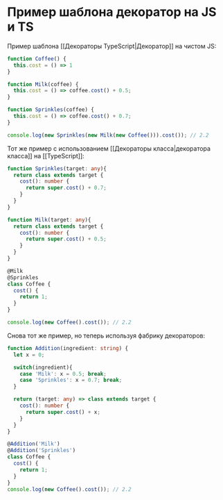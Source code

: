 # Пример шаблона декоратор на JS и TS

Пример шаблона [[Декораторы TypeScript|Декоратор]] на чистом JS:

```js
function Coffee() {
  this.cost = () => 1
}

function Milk(coffee) {
  this.cost = () => coffee.cost() + 0.5;
}

function Sprinkles(coffee) {
  this.cost = () => coffee.cost() + 0.7;
}

console.log(new Sprinkles(new Milk(new Coffee())).cost()); // 2.2
```

Тот же пример с использованием [[Декораторы класса|декоратора класса]] на [[TypeScript]]:

```ts
function Sprinkles(target: any){
  return class extends target {
    cost(): number {
      return super.cost() + 0.7;
    }
  }
}

function Milk(target: any){
  return class extends target {
    cost(): number {
      return super.cost() + 0.5;
    }
  }
}

@Milk
@Sprinkles
class Coffee {
  cost() {
    return 1;
  }
}

console.log(new Coffee().cost()); // 2.2
```

Снова тот же пример, но теперь используя фабрику декораторов:

```ts
function Addition(ingredient: string) {
  let x = 0;

  switch(ingredient){
    case 'Milk': x = 0.5; break;
    case 'Sprinkles': x = 0.7; break;
  }

  return (target: any) => class extends target {
    cost(): number {
      return super.cost() + x;
    }
  }
}

@Addition('Milk')
@Addition('Sprinkles')
class Coffee {
  cost() {
    return 1;
  }
}
console.log(new Coffee().cost()); // 2.2
```